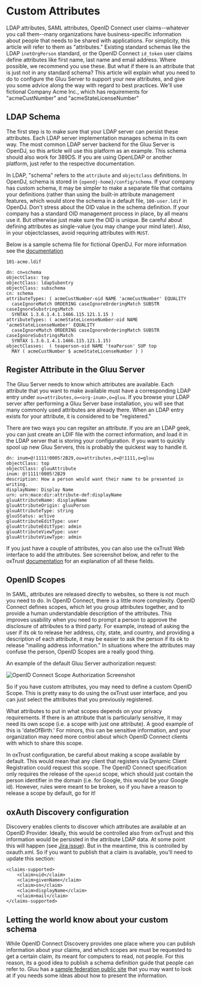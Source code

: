 # Custom Attributes

LDAP attributes, SAML attributes, OpenID Connect user claims--whatever you call
them--many organizations have business-specific information about people that needs
to be shared with applications. For simplicity, this article will refer to them as
"attributes." Existing standard schemas like the LDAP `inetOrgPerson` standard, or
the OpenID Connect `id_token` user claims define attributes like first name, last
name and email address. Where possible, we recommend you use these. But what if
there is an attribute that is just not in any standard schema? This article will
explain what you need to do to configure the Gluu Server to support your new
attributes, and give you some advice along the way with regard to best practices.
We'll use fictional Company Acme Inc., which has requirements
for "acmeCustNumber" and "acmeStateLicenseNumber"

## LDAP Schema

The first step is to make sure that your LDAP server can persist these attributes.
Each LDAP server implementation manages schema in its own way. The most common
LDAP server backend for the Gluu Server is OpenDJ, so this article will use this
platform as an example. This schema should also work for 389DS. If you are using
OpenLDAP or another platform, just refer to the respective documentation.

In LDAP, "schema" refers to the `attribute` and `objectclass` definitions.
In OpenDJ, schema is stored in `{opendj-home}/config/schema`. If your company has
custom schema, it may be simpler to make a separate file that contains your
definitions (rather than using the built-in attribute management features, which
would store the schema in a default file, `100-user.ldif` in OpenDJ. Don't stress
about the OID value in the schema definition. If your company has a standard
OID management process in place, by all means use it. But otherwise just make
sure the OID is unique. Be careful about defining attributes as single-value
(you may change your mind later). Also, in your objectclasses, avoid
requiring attributes with `MUST`.

Below is a sample schema file for fictional OpenDJ. For more information see
the [documentation](http://opendj.forgerock.org/opendj-server/doc/admin-guide/#chap-schema)

``101-acme.ldif``

    dn: cn=schema
    objectClass: top
    objectClass: ldapSubentry
    objectClass: subschema
    cn: schema
    attributeTypes: ( acmeCustNumber-oid NAME 'acmeCustNumber' EQUALITY
      caseIgnoreMatch ORDERING caseIgnoreOrderingMatch SUBSTR caseIgnoreSubstringsMatch
      SYNTAX 1.3.6.1.4.1.1466.115.121.1.15 )
    attributeTypes: ( acmeStateLicenseNumber-oid NAME 'acmeStateLicenseNumber' EQUALITY
      caseIgnoreMatch ORDERING caseIgnoreOrderingMatch SUBSTR caseIgnoreSubstringsMatch
      SYNTAX 1.3.6.1.4.1.1466.115.121.1.15)
    objectClasses:  ( teaperson-oid NAME 'teaPerson' SUP top
      MAY ( acmeCustNumber $ acmeStateLicenseNumber ) )

## Register Attribute in the Gluu Server

The Gluu Server needs to know which attributes are available. Each attribute that
you want to make available must have a corresponding LDAP entry under
`ou=attributes,o=<org-inum>,o=gluu`. If you browse your LDAP server after
performing a Gluu Server base installation, you will see that many commonly
used attributes are already there. When an LDAP entry exists for your attribute,
it is considered to be "registered."

There are two ways you can regsiter an attribute. If you are an LDAP geek, you
can just create an LDIF file with the correct information, and load it in the
LDAP server that is storing your configuration. If you want to quickly spool
up new Gluu Servers, this is probably the quickest way to handle it.

    dn: inum=@!1111!0005!2B29,ou=attributes,o=@!1111,o=gluu
    objectClass: top
    objectClass: gluuAttribute
    inum: @!1111!0005!2B29
    description: How a person would want their name to be presented in writing.
    displayName: Display Name
    urn: urn:mace:dir:attribute-def:displayName
    gluuAttributeName: displayName
    gluuAttributeOrigin: gluuPerson
    gluuAttributeType: string
    gluuStatus: active
    gluuAttributeEditType: user
    gluuAttributeEditType: admin
    gluuAttributeViewType: user
    gluuAttributeViewType: admin

If you just have a couple of attributes, you can also use the oxTrust Web
interface to add the attributes. See screenshot below, and refer to the
oxTrust [documentation](../admin-guide/saml/outbound-saml.md/#ldap-attributes/) for an explanation of all these fields.

## OpenID Scopes

In SAML, attributes are released directly to websites, so there is not much
you need to do. In OpenID Connect, there is a little more complexity. OpenID
Connect defines scopes, which let you group attributes together, and to provide
a human understandable description of the attributes. This improves usability
when you need to prompt a person to approve the disclosure of attributes to
a third party. For example, instead of asking the user if its ok to release
her address, city, state, and country, and providing a description of each
attribute, it may be easier to ask the person if its ok to release "mailing
address information." In situations where the attributes may confuse the person,
OpenID Scopes are a really good thing.

An example of the default Gluu Server authorization request:

![OpenID Connect Scope Authorization Screenshot](..img/openid_connect/authz_screenshot.png)

So if you have custom attributes, you may need to define a custom OpenID Scope.
This is pretty easy to do using the oxTrust user interface, and you can just
select the attributes that you previously registered.

What attributes to put in what scopes depends on your privacy requirements.
If there is an attribute that is particularly sensitive, it may need its own
scope (i.e. a scope with just one attribute). A good example of this is
'dateOfBirth.' For minors, this can be sensitive information, and your
organization may need more control about which OpenID Connect clients with
which to share this scope.

In oxTrust configuration, be careful about making a scope available by
default. This would mean that any client that registers via Dynamic Client
Registration could request this scope. The OpenID Connect specification only
requires the release of the `openid` scope, which should just contain the
person identifier in the domain (i.e. for Google, this would be your Google id).
However, rules were meant to be broken, so if you have a reason to release
a scope by default, go for it!

## oxAuth Discovery configuration

Discovery enables clients to discover which attributes are available at an
OpenID Provider. Ideally, this would be controlled also from oxTrust and this
information would be persisted in the attribute LDAP data. At some point this
will happen (see [Jira issue](http://ox.gluu.org/jira/browse/OXTRUST-169)). But 
in the meantime, this is controlled by oxauth.xml. So if you want to publish 
that a claim is available, you'll need to update this section:

    <claims-supported>
        <claim>uid</claim>
        <claim>givenName</claim>
        <claim>sn</claim>
        <claim>displayName</claim>
        <claim>mail</claim>
    </claims-supported>

## Letting the world know about your custom schema

While OpenID Connect Discovery provides one place where you can publish
information about your claims, and which scopes are must be requested
to get a certain claim, its meant for computers to read, not people.
For this reason, its a good idea to publish a schema definition guide
that people can refer to. Gluu has a 
[sample federation public site](http://www.gluu.co/sample-federation)
that you may want to look at if you needs some ideas about how to present
the information.
